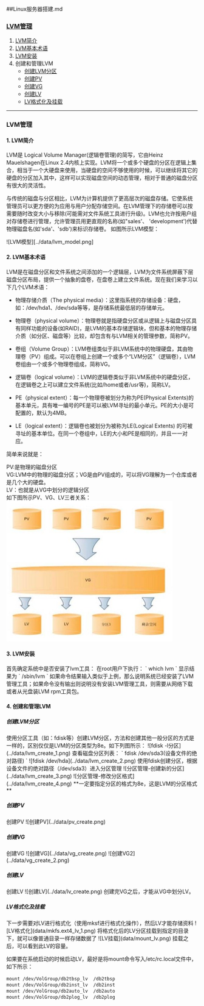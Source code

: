 ##Linux服务器搭建.md
### [LVM管理](#lvm) 
1.  [LVM简介](#lvm_intro)
2.  [LVM基本术语](#lvm_basic)
3.  [LVM安装](#lvm_install)
4.  创建和管理LVM
    - [创建LVM分区](#lvm_create)
    - [创建PV](#pv_create)
    - [创建VG](#vg_create)
    - [创建LV](#lv_create)
    - [LV格式化及挂载](#lv_mount)

------------------------------

<h3 id="lvm">LVM管理</h3>
<h4 id="lvm_intro">1. LVM简介</h4>  
LVM是 Logical Volume Manager(逻辑卷管理)的简写，它由Heinz Mauelshagen在Linux 2.4内核上实现。LVM将一个或多个硬盘的分区在逻辑上集合，相当于一个大硬盘来使用，当硬盘的空间不够使用的时候，可以继续将其它的硬盘的分区加入其中，这样可以实现磁盘空间的动态管理，相对于普通的磁盘分区有很大的灵活性。

与传统的磁盘与分区相比，LVM为计算机提供了更高层次的磁盘存储。它使系统管理员可以更方便的为应用与用户分配存储空间。在LVM管理下的存储卷可以按需要随时改变大小与移除(可能需对文件系统工具进行升级)。LVM也允许按用户组对存储卷进行管理，允许管理员用更直观的名称(如"sales'、 'development')代替物理磁盘名(如'sda'、'sdb')来标识存储卷。
如图所示LVM模型：

![LVM模型][../data/lvm_model.png] 

<h4 id="lvm_basic">2. LVM基本术语</h4>
LVM是在磁盘分区和文件系统之间添加的一个逻辑层，LVM为文件系统屏蔽下层磁盘分区布局，提供一个抽象的盘卷，在盘卷上建立文件系统。现在我们来学习以下几个LVM术语：

  - 物理存储介质（The physical media）：这里指系统的存储设备：硬盘，如：/dev/hda1、/dev/sda等等，是存储系统最低层的存储单元。

  - 物理卷（physical volume）：物理卷就是指硬盘分区或从逻辑上与磁盘分区具有同样功能的设备(如RAID)，是LVM的基本存储逻辑块，但和基本的物理存储介质（如分区、磁盘等）比较，却包含有与LVM相关的管理参数，简称PV。

  - 卷组（Volume Group）：LVM卷组类似于非LVM系统中的物理硬盘，其由物理卷（PV）组成。可以在卷组上创建一个或多个“LVM分区”（逻辑卷），LVM卷组由一个或多个物理卷组成，简称VG。

  - 逻辑卷（logical volume）：LVM的逻辑卷类似于非LVM系统中的硬盘分区，在逻辑卷之上可以建立文件系统(比如/home或者/usr等)，简称LV。

  - PE（physical extent）：每一个物理卷被划分为称为PE(Physical Extents)的基本单元，具有唯一编号的PE是可以被LVM寻址的最小单元。PE的大小是可配置的，默认为4MB。

  - LE（logical extent）：逻辑卷也被划分为被称为LE(Logical Extents) 的可被寻址的基本单位。在同一个卷组中，LE的大小和PE是相同的，并且一一对应。

简单来说就是：  

PV:是物理的磁盘分区  
VG:LVM中的物理的磁盘分区；VG是由PV组成的，可以将VG理解为一个仓库或者是几个大的硬盘。  
LV：也就是从VG中划分的逻辑分区  
如下图所示PV、VG、LV三者关系：  
![PV VG LV三者关系](../data/pv_vg_lv.png)

<h4 id="lvm_install">3. LVM安装</h4>
首先确定系统中是否安装了lvm工具：  
在root用户下执行：  
`
which lvm
`  
显示结果为  
`  /sbin/lvm
`  
如果命令结果输入类似于上例，那么说明系统已经安装了LVM管理工具；如果命令没有输出则说明没有安装LVM管理工具，则需要从网络下载或者从光盘装LVM rpm工具包。

<h4 id="lvm_install">4. 创建和管理LVM</h4>
<h5 id="lvm_create">创建LVM分区</h5>
使用分区工具（如：fdisk等）创建LVM分区，方法和创建其他一般分区的方式是一样的，区别仅仅是LVM的分区类型为8e。如下列图所示：  
![fdisk -l分区](../data/lvm_create_1.png)  
查看磁盘分区列表：
`
fdisk /dev/sda3(设备文件的绝对路径)
`  
![fdisk /dev/hda](../data/lvm_create_2.png)   
使用fdisk创建分区，根据设备文件的绝对路径（/dev/sda3）进入分区管理  
![分区管理-创建新的分区](../data/lvm_create_3.png)  
![分区管理-修改分区格式](../data/lvm_create_4.png)  
**一定要指定分区的格式为8e，这是LVM的分区格式**  
<h5 id="pv_create">创建PV</h5>
创建PV  
![创建PV](../data/pv_create.png)
<h5 id="vg_create">创建VG</h5>
创建VG  
![创建VG](../data/vg_create.png)  
![创建VG2](../data/vg_create_2.png)  
<h5 id="lv_create">创建LV</h5>
创建LV  
![创建LV](../data/lv_create.png)  
创建完VG之后，才能从VG中划分LV。
<h5 id="lv_mount">LV格式化及挂载</h5>
下一步需要对LV进行格式化（使用mksf进行格式化操作），然后LV才能存储资料  
![LV格式化](data/mkfs.ext4_lv_1.png)  
将格式化后的LV分区挂载到指定的目录下，就可以像普通目录一样存储数据了  
![LV挂载](data/mount_lv.png)  
挂载之后，可以看到此LV的容量。

如果要在系统启动的时候启动LV，最好是将mount命令写入/etc/rc.local文件中，如下所示： 
```
mount /dev/VolGroup/db2tbsp_lv  /db2tbsp
mount /dev/VolGroup/db2inst_lv  /db2inst
mount /dev/VolGroup/db2auto_lv  /db2auto
mount /dev/VolGroup/db2plog_lv  /db2plog

```
